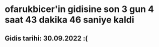 # ofarukbicer'in gidisine son 3 gun 4 saat 43 dakika 46 saniye kaldi

## Gidis tarihi: 30.09.2022 :(